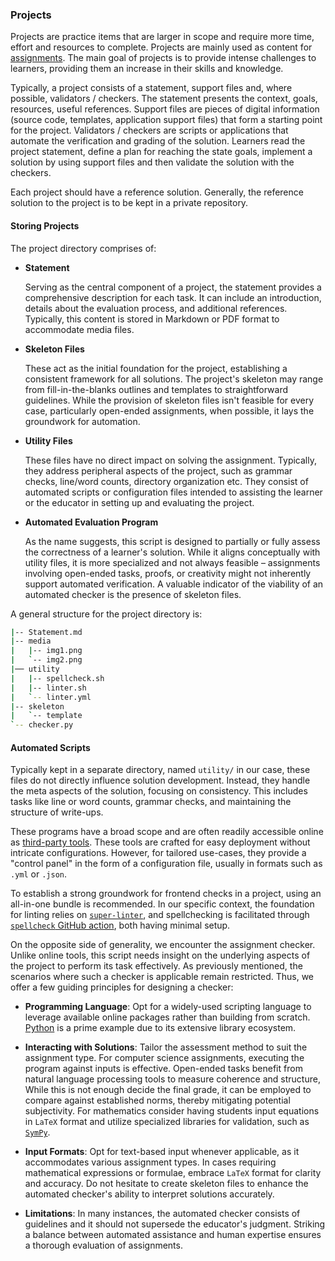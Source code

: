 ### Projects

Projects are practice items that are larger in scope and require more time, effort and resources to complete.
Projects are mainly used as content for [assignments](../../../use-deliver/assignments/reading/README.md).
The main goal of projects is to provide intense challenges to learners, providing them an increase in their skills and knowledge.

Typically, a project consists of a statement, support files and, where possible, validators / checkers.
The statement presents the context, goals, resources, useful references.
Support files are pieces of digital information (source code, templates, application support files) that form a starting point for the project.
Validators / checkers are scripts or applications that automate the verification and grading of the solution.
Learners read the project statement, define a plan for reaching the state goals, implement a solution by using support files and then validate the solution with the checkers.

Each project should have a reference solution.
Generally, the reference solution to the project is to be kept in a private repository.

#### Storing Projects

The project directory comprises of:

- **Statement**

  Serving as the central component of a project, the statement provides a comprehensive description for each task.
  It can include an introduction, details about the evaluation process, and additional references.
  Typically, this content is stored in Markdown or PDF format to accommodate media files.

- **Skeleton Files**

  These act as the initial foundation for the project, establishing a consistent framework for all solutions.
  The project's skeleton may range from fill-in-the-blanks outlines and templates to straightforward guidelines.
  While the provision of skeleton files isn't feasible for every case, particularly open-ended assignments, when possible, it lays the groundwork for automation.

- **Utility Files**

  These files have no direct impact on solving the assignment.
  Typically, they address peripheral aspects of the project, such as grammar checks, line/word counts, directory organization etc.
  They consist of automated scripts or configuration files intended to assisting the learner or the educator in setting up and evaluating the project.

- **Automated Evaluation Program**

  As the name suggests, this script is designed to partially or fully assess the correctness of a learner's solution.
  While it aligns conceptually with utility files, it is more specialized and not always feasible – assignments involving open-ended tasks, proofs, or creativity might not inherently support automated verification.
  A valuable indicator of the viability of an automated checker is the presence of skeleton files.

A general structure for the project directory is:

```bash
|-- Statement.md
|-- media
|   |-- img1.png
|   `-- img2.png
|── utility
|   |-- spellcheck.sh
|   |-- linter.sh
|   `-- linter.yml
|-- skeleton
|   `-- template
`-- checker.py
```

#### Automated Scripts

Typically kept in a separate directory, named `utility/` in our case, these files do not directly influence solution development.
Instead, they handle the meta aspects of the solution, focusing on consistency.
This includes tasks like line or word counts, grammar checks, and maintaining the structure of write-ups.

These programs have a broad scope and are often readily accessible online as [third-party tools](#third-party-open-tools-employed).
These tools are crafted for easy deployment without intricate configurations.
However, for tailored use-cases, they provide a "control panel" in the form of a configuration file, usually in formats such as `.yml` or `.json`.

To establish a strong groundwork for frontend checks in a project, using an all-in-one bundle is recommended.
In our specific context, the foundation for linting relies on [`super-linter`](https://github.com/super-linter/super-linter), and spellchecking is facilitated through [`spellcheck` GitHub action](https://github.com/rojopolis/spellcheck-github-actions), both having minimal setup.

On the opposite side of generality, we encounter the assignment checker.
Unlike online tools, this script needs insight on the underlying aspects of the project to perform its task effectively.
As previously mentioned, the scenarios where such a checker is applicable remain restricted.
Thus, we offer a few guiding principles for designing a checker:

- **Programming Language**: Opt for a widely-used scripting language to leverage available online packages rather than building from scratch.
  [Python](https://www.python.org/) is a prime example due to its extensive library ecosystem.

- **Interacting with Solutions**: Tailor the assessment method to suit the assignment type.
  For computer science assignments, executing the program against inputs is effective.
  Open-ended tasks benefit from natural language processing tools to measure coherence and structure,
  While this is not enough decide the final grade, it can be employed to compare against established norms, thereby mitigating potential subjectivity.
  For mathematics consider having students input equations in `LaTeX` format and utilize specialized libraries for validation, such as [`SymPy`](https://www.sympy.org/).

- **Input Formats**: Opt for text-based input whenever applicable, as it accommodates various assignment types.
  In cases requiring mathematical expressions or formulae, embrace `LaTeX` format for clarity and accuracy.
  Do not hesitate to create skeleton files to enhance the automated checker's ability to interpret solutions accurately.

- **Limitations**: In many instances, the automated checker consists of guidelines and it should not supersede the educator's judgment.
  Striking a balance between automated assistance and human expertise ensures a thorough evaluation of assignments.
